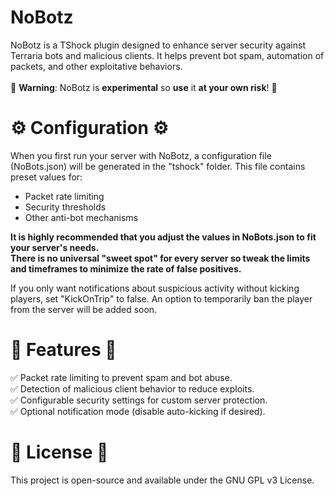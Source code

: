 # NoBotz
 NoBotz is a TShock plugin designed to enhance server security against Terraria bots and malicious clients. It helps prevent bot spam, automation of packets, and other exploitative behaviors. <br><br>
 🚨 **Warning**: NoBotz is **experimental** so **use** it **at your own risk**! 🚨 

 # ⚙️ Configuration ⚙️
 When you first run your server with NoBotz, a configuration file (NoBots.json) will be generated in the "tshock" folder. This file contains preset values for:
  - Packet rate limiting
  - Security thresholds
  - Other anti-bot mechanisms

**It is highly recommended that you adjust the values in NoBots.json to fit your server's needs. <br>
 There is no universal "sweet spot" for every server so tweak the limits and timeframes to minimize the rate of false positives.**

 If you only want notifications about suspicious activity without kicking players, set "KickOnTrip" to false. An option to temporarily ban the player from the server will be added soon.

 # 🚀 Features 🚀
 ✅ Packet rate limiting to prevent spam and bot abuse. <br>
 ✅ Detection of malicious client behavior to reduce exploits. <br>
 ✅ Configurable security settings for custom server protection. <br>
 ✅ Optional notification mode (disable auto-kicking if desired). <br>

 # 📜 License 📜
 This project is open-source and available under the GNU GPL v3 License.
